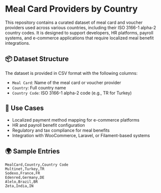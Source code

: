 # Meal Card Providers by Country

This repository contains a curated dataset of meal card and voucher providers used across various countries, including their ISO 3166-1 alpha-2 country codes. It is designed to support developers, HR platforms, payroll systems, and e-commerce applications that require localized meal benefit integrations.

## 📦 Dataset Structure

The dataset is provided in CSV format with the following columns:

- `Meal Card`: Name of the meal card or voucher provider
- `Country`: Full country name
- `Country Code`: ISO 3166-1 alpha-2 code (e.g., TR for Turkey)

## 🧠 Use Cases

- Localized payment method mapping for e-commerce platforms
- HR and payroll benefit configuration
- Regulatory and tax compliance for meal benefits
- Integration with WooCommerce, Laravel, or Filament-based systems

## 🌍 Sample Entries

```csv
MealCard,Country,Country Code
Multinet,Turkey,TR
Sodexo,France,FR
Edenred,Germany,DE
Alelo,Brazil,BR
Zeta,India,IN
